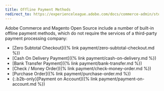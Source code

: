 ```yaml
---
title: Offline Payment Methods
redirect_to: https://experienceleague.adobe.com/docs/commerce-admin/stores-sales/payments/payments.html#offline-payment-methods
---
```


Adobe Commerce and Magento Open Source include a number of built-in offline payment methods, which do not require the services of a third-party payment processing company:

- [Zero Subtotal Checkout]({% link payment/zero-subtotal-checkout.md %})
- [Cash On Delivery Payment]({% link payment/cash-on-delivery.md %})
- [Bank Transfer Payment]({% link payment/bank-transfer.md %})
- [Check / Money Order]({% link payment/check-money-order.md %})
- [Purchase Order]({% link payment/purchase-order.md %})
- {:.b2b-only}[Payment on Account]({% link payment/payment-on-account.md %})
